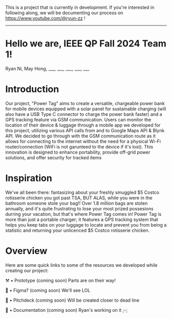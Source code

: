 This is a project that is currently in development. If you're interested in following along, we will be documenting our process on https://www.youtube.com/@ryun-zz !

---

# Hello we are, IEEE QP Fall 2024 Team 1!
Ryan Ni, May Hong, ___, ___, ___, ___, ___



# Introduction
Our project, "Power Tag" aims to create a versatile, chargeable power bank for mobile devices equipped with a solar panel for sustainable charging (will also have a USB Type C connector to charge the power bank faster) and a GPS tracking feature via GSM communication. Users can monitor the location of their device & luggage through a mobile app we developed for this project, utilizing various API calls from and to Google Maps API & Blynk API. We decided to go through with the GSM communication route as it allows for connecting to the internet without the need for a physical Wi-Fi router/connection (WiFi is not garunteed to the device if it's lost). This innovation is designed to enhance portability, provide off-grid power solutions, and offer security for tracked items



# Inspiration
We've all been there: fantasizing about your freshly smuggled $5 Costco rotisserie chicken you got past TSA, BUT ALAS, while you were in the bathroom someone stole your bag!! Over 1.8 million bags are stolen annually, and it's quite frustrating to lose your most prized possesions durring your vacation, but that's where Power Tag comes in! Power Tag is more than just a portable charger; it features a GPS tracking system that helps you keep tabs on your luggage to locate and prevent you from being a statistic and returning your unlicenced $5 Costco rotisserie chicken. 




# Overview
Here are some quick links to some of the resources we developed while creating our project:

⚒️ • Prototype (coming soon) Parts are on their way! 

📐 • Figma? (coming soon) We'll see LOL

📢 • Pitchdeck (coming soon) Will be created closer to dead line

📕 • Documentation (coming soon) Ryan's working on it ;-;


